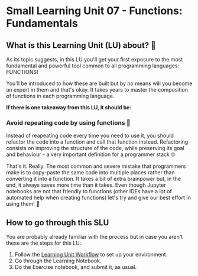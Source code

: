 # Small Learning Unit 07 - Functions: Fundamentals

## What is this Learning Unit (LU) about? 👀

As its topic suggests, in this LU you'll get your first exposure to the most fundamental and powerful tool common to all programming languages: FUNCTIONS! 

You'll be introduced to how these are built but by no means will you become an expert in them and that's okay. It takes years to master the composition of functions in each programming language.


**If there is one takeaway from this LU, it should be:**

### Avoid repeating code by using functions 🧠

Instead of reapeating code every time you need to use it, you should refactor the code into a function and call that function instead. Refactoring consists on improving the structure of the code, while preserving its goal and behaviour - a very important definition for a programmer stack 🤓

That's it. Really. The most common and severe mistake that programmers make is to copy-paste the same code into multiple places rather than converting it into a function. It takes a bit of extra brainpower but, in the end, it always saves more time than it takes. Even though Jupyter notebooks are not that friendly to functions (other IDEs have a lot of automated help when creating functions) let's try and give our best effort in using them! 💪

## How to go through this SLU
You are probably already familiar with the process but in case you aren't these are the steps for this LU:

1. Follow the [Learning Unit Workflow](https://github.com/LDSSA/ds-prep-course-2021#2-learning-unit-workflow) to set up your environment.
2. Go through the Learning Notebook.
3. Do the Exercise notebook, and submit it, as usual.
